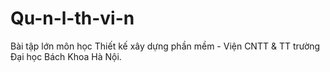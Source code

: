 # Qu-n-l-th-vi-n
Bài tập lớn môn học Thiết kế xây dựng phần mềm - Viện CNTT &amp; TT trường Đại học Bách Khoa Hà Nội.
